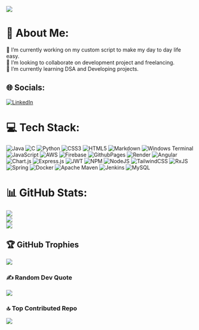 [![](https://visitcount.itsvg.in/api?id=Gauravkumar1502&icon=0&color=2)](https://visitcount.itsvg.in)


# 💫 About Me:
🔭 I’m currently working on my custom script to make my day to day life easy.<br>👯 I’m looking to collaborate on development project and freelancing.<br>🌱 I’m currently learning DSA and Developing projects.

## 🌐 Socials:
[![LinkedIn](https://img.shields.io/badge/LinkedIn-%230077B5.svg?logo=linkedin&logoColor=white)](https://linkedin.com/in/gauravkumar15) 

# 💻 Tech Stack:
![Java](https://img.shields.io/badge/java-%23ED8B00.svg?style=flat&logo=openjdk&logoColor=white) ![C](https://img.shields.io/badge/c-%2300599C.svg?style=flat&logo=c&logoColor=white) ![Python](https://img.shields.io/badge/python-3670A0?style=flat&logo=python&logoColor=ffdd54) ![CSS3](https://img.shields.io/badge/css3-%231572B6.svg?style=flat&logo=css3&logoColor=white) ![HTML5](https://img.shields.io/badge/html5-%23E34F26.svg?style=flat&logo=html5&logoColor=white) ![Markdown](https://img.shields.io/badge/markdown-%23000000.svg?style=flat&logo=markdown&logoColor=white) ![Windows Terminal](https://img.shields.io/badge/Windows%20Terminal-%234D4D4D.svg?style=flat&logo=windows-terminal&logoColor=white) ![JavaScript](https://img.shields.io/badge/javascript-%23323330.svg?style=flat&logo=javascript&logoColor=%23F7DF1E) ![AWS](https://img.shields.io/badge/AWS-%23FF9900.svg?style=flat&logo=amazon-aws&logoColor=white) ![Firebase](https://img.shields.io/badge/firebase-%23039BE5.svg?style=flat&logo=firebase) ![GithubPages](https://img.shields.io/badge/github%20pages-121013?style=flat&logo=github&logoColor=white) ![Render](https://img.shields.io/badge/Render-%46E3B7.svg?style=flat&logo=render&logoColor=white) ![Angular](https://img.shields.io/badge/angular-%23DD0031.svg?style=flat&logo=angular&logoColor=white) ![Chart.js](https://img.shields.io/badge/chart.js-F5788D.svg?style=flat&logo=chart.js&logoColor=white) ![Express.js](https://img.shields.io/badge/express.js-%23404d59.svg?style=flat&logo=express&logoColor=%2361DAFB) ![JWT](https://img.shields.io/badge/JWT-black?style=flat&logo=JSON%20web%20tokens) ![NPM](https://img.shields.io/badge/NPM-%23CB3837.svg?style=flat&logo=npm&logoColor=white) ![NodeJS](https://img.shields.io/badge/node.js-6DA55F?style=flat&logo=node.js&logoColor=white) ![TailwindCSS](https://img.shields.io/badge/tailwindcss-%2338B2AC.svg?style=flat&logo=tailwind-css&logoColor=white) ![RxJS](https://img.shields.io/badge/rxjs-%23B7178C.svg?style=flat&logo=reactivex&logoColor=white) ![Spring](https://img.shields.io/badge/spring-%236DB33F.svg?style=flat&logo=spring&logoColor=white) ![Docker](https://img.shields.io/badge/docker-%230db7ed.svg?style=flat&logo=docker&logoColor=white) ![Apache Maven](https://img.shields.io/badge/Apache%20Maven-C71A36?style=flat&logo=Apache%20Maven&logoColor=white) ![Jenkins](https://img.shields.io/badge/jenkins-%232C5263.svg?style=flat&logo=jenkins&logoColor=white) ![MySQL](https://img.shields.io/badge/mysql-%2300000f.svg?style=flat&logo=mysql&logoColor=white)

# 📊 GitHub Stats:
![](https://github-readme-stats.vercel.app/api?username=Gauravkumar1502&theme=onedark&hide_border=false&include_all_commits=true&count_private=true)<br/>
![](https://github-readme-streak-stats.herokuapp.com/?user=Gauravkumar1502&theme=onedark&hide_border=false)<br/>
![](https://github-readme-stats.vercel.app/api/top-langs/?username=Gauravkumar1502&theme=onedark&hide_border=false&include_all_commits=true&count_private=true&layout=compact)

## 🏆 GitHub Trophies
![](https://github-profile-trophy.vercel.app/?username=Gauravkumar1502&theme=onedark&no-frame=false&no-bg=true&margin-w=4)

### ✍️ Random Dev Quote
![](https://quotes-github-readme.vercel.app/api?type=horizontal&theme=dark)

### 🔝 Top Contributed Repo
![](https://github-contributor-stats.vercel.app/api?username=Gauravkumar1502&limit=5&theme=onedark&combine_all_yearly_contributions=true)
